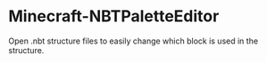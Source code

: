 # Minecraft-NBTPaletteEditor
Open .nbt structure files to easily change which block is used in the structure.
